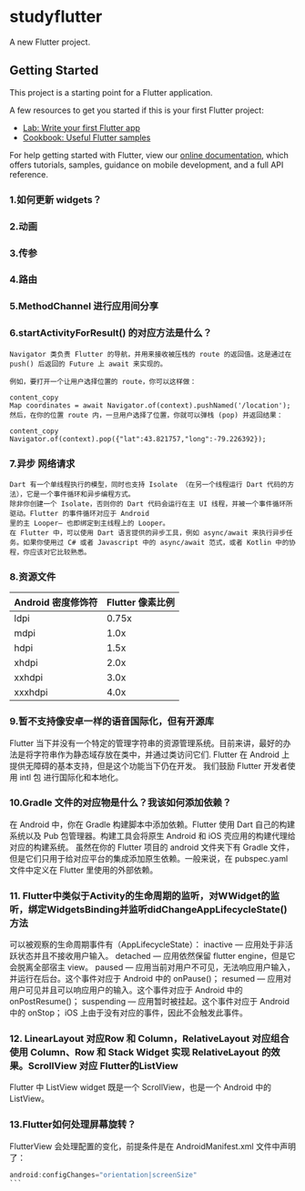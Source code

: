 # studyflutter

A new Flutter project.

## Getting Started

This project is a starting point for a Flutter application.

A few resources to get you started if this is your first Flutter project:

- [Lab: Write your first Flutter app](https://flutter.dev/docs/get-started/codelab)
- [Cookbook: Useful Flutter samples](https://flutter.dev/docs/cookbook)

For help getting started with Flutter, view our
[online documentation](https://flutter.dev/docs), which offers tutorials,
samples, guidance on mobile development, and a full API reference.

### 1.如何更新 widgets？
### 2.动画
### 3.传参
### 4.路由
### 5.MethodChannel 进行应用间分享
### 6.startActivityForResult() 的对应方法是什么？
```code
Navigator 类负责 Flutter 的导航，并用来接收被压栈的 route 的返回值。这是通过在 push() 后返回的 Future 上 await 来实现的。

例如，要打开一个让用户选择位置的 route，你可以这样做：

content_copy
Map coordinates = await Navigator.of(context).pushNamed('/location');
然后，在你的位置 route 内，一旦用户选择了位置，你就可以弹栈 (pop) 并返回结果：

content_copy
Navigator.of(context).pop({"lat":43.821757,"long":-79.226392});
```
### 7.异步 网络请求
```text
Dart 有一个单线程执行的模型，同时也支持 Isolate （在另一个线程运行 Dart 代码的方法），它是一个事件循环和异步编程方式。
除非你创建一个 Isolate，否则你的 Dart 代码会运行在主 UI 线程，并被一个事件循环所驱动。Flutter 的事件循环对应于 Android 
里的主 Looper— 也即绑定到主线程上的 Looper。
在 Flutter 中，可以使用 Dart 语言提供的异步工具，例如 async/await 来执行异步任务。如果你使用过 C# 或者 Javascript 中的 async/await 范式，或者 Kotlin 中的协程，你应该对它比较熟悉。
```
### 8.资源文件

|Android 密度修饰符 |Flutter 像素比例
|----             |----
|ldpi	          |0.75x
|mdpi	          |1.0x
|hdpi	          |1.5x
|xhdpi	          |2.0x
|xxhdpi	          |3.0x
|xxxhdpi	      |4.0x

### 9.暂不支持像安卓一样的语音国际化，但有开源库
Flutter 当下并没有一个特定的管理字符串的资源管理系统。目前来讲，最好的办法是将字符串作为静态域存放在类中，并通过类访问它们.
Flutter 在 Android 上提供无障碍的基本支持，但是这个功能当下仍在开发。
我们鼓励 Flutter 开发者使用 intl 包 进行国际化和本地化。

### 10.Gradle 文件的对应物是什么？我该如何添加依赖？
在 Android 中，你在 Gradle 构建脚本中添加依赖。Flutter 使用 Dart 自己的构建系统以及 Pub 包管理器。构建工具会将原生 Android 和 iOS 壳应用的构建代理给对应的构建系统。
虽然在你的 Flutter 项目的 android 文件夹下有 Gradle 文件，但是它们只用于给对应平台的集成添加原生依赖。一般来说，在 pubspec.yaml 文件中定义在 Flutter 里使用的外部依赖。

### 11. Flutter中类似于Activity的生命周期的监听，对WWidget的监听，绑定WidgetsBinding并监听didChangeAppLifecycleState()方法
可以被观察的生命周期事件有（AppLifecycleState）：
inactive — 应用处于非活跃状态并且不接收用户输入。
detached — 应用依然保留 flutter engine，但是它会脱离全部宿主 view。
paused — 应用当前对用户不可见，无法响应用户输入，并运行在后台。这个事件对应于 Android 中的 onPause()；
resumed — 应用对用户可见并且可以响应用户的输入。这个事件对应于 Android 中的 onPostResume()；
suspending — 应用暂时被挂起。这个事件对应于 Android 中的 onStop； iOS 上由于没有对应的事件，因此不会触发此事件。

### 12. LinearLayout 对应Row 和 Column，RelativeLayout 对应组合使用 Column、Row 和 Stack Widget 实现 RelativeLayout 的效果。ScrollView 对应 Flutter的ListView
Flutter 中 ListView widget 既是一个 ScrollView，也是一个 Android 中的 ListView。

### 13.Flutter如何处理屏幕旋转？
FlutterView 会处理配置的变化，前提条件是在 AndroidManifest.xml 文件中声明了：

````java
android:configChanges="orientation|screenSize"
```


